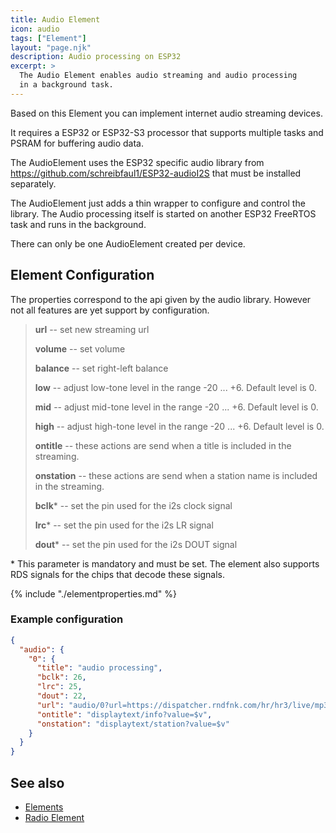 ```yaml
---
title: Audio Element
icon: audio
tags: ["Element"]
layout: "page.njk"
description: Audio processing on ESP32
excerpt: >
  The Audio Element enables audio streaming and audio processing
  in a background task.
---
```


Based on this Element you can implement internet audio streaming devices.

It requires a ESP32 or ESP32-S3 processor that supports multiple tasks
and PSRAM for buffering audio data.

The AudioElement uses the ESP32 specific audio library from
<https://github.com/schreibfaul1/ESP32-audioI2S> that must be installed separately.

The AudioElement just adds a thin wrapper to configure and control the library. The Audio processing itself is started on another ESP32 FreeRTOS task and runs in the background.

There can only be one AudioElement created per device.


## Element Configuration

The properties correspond to the api given by the audio library.
However not all features are yet support by configuration.

> **url** -- set new streaming url
> 
> **volume** -- set volume
> 
> **balance** -- set right-left balance
> 
> **low** -- adjust low-tone level in the range -20 ... +6. Default level is 0.
> 
> **mid** -- adjust mid-tone level in the range -20 ... +6. Default level is 0.
> 
> **high** -- adjust high-tone level in the range -20 ... +6. Default level is 0.
> 
> **ontitle** -- these actions are send when a title is included in the streaming.
> 
> **onstation** -- these actions are send when a station name is included in the streaming.
> 
> **bclk**\* -- set the pin used for the i2s clock signal
> 
> **lrc**\* -- set the pin used for the i2s LR signal
> 
> **dout**\* -- set the pin used for the i2s DOUT signal

\* This parameter is mandatory and must be set.
The element also supports RDS signals for the chips that decode these signals.

{% include "./elementproperties.md" %}

### Example configuration

``` json
{
  "audio": {
    "0": {
      "title": "audio processing",
      "bclk": 26,
      "lrc": 25,
      "dout": 22,
      "url": "audio/0?url=https://dispatcher.rndfnk.com/hr/hr3/live/mp3/high",
      "ontitle": "displaytext/info?value=$v",
      "onstation": "displaytext/station?value=$v"
    }
  }
}
```


## See also

* [Elements](/elements/index.md)
* [Radio Element](/elements/radio.md)
